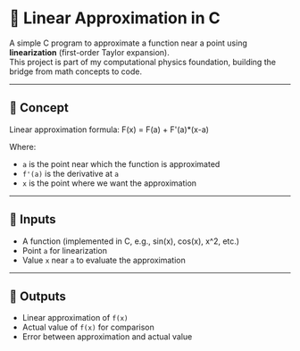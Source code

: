 # 🧮 Linear Approximation in C

A simple C program to approximate a function near a point using **linearization** (first-order Taylor expansion).  
This project is part of my computational physics foundation, building the bridge from math concepts to code.

---

## 🔹 Concept

Linear approximation formula:
F(x) = F(a) + F'(a)*(x-a)

Where:  
- `a` is the point near which the function is approximated  
- `f'(a)` is the derivative at `a`  
- `x` is the point where we want the approximation  

---

## 🔹 Inputs

- A function (implemented in C, e.g., sin(x), cos(x), x^2, etc.)  
- Point `a` for linearization  
- Value `x` near `a` to evaluate the approximation  

---

## 🔹 Outputs

- Linear approximation of `f(x)`  
- Actual value of `f(x)` for comparison  
- Error between approximation and actual value